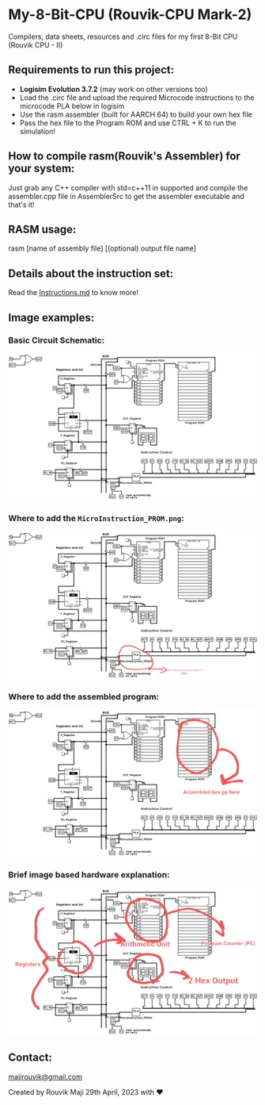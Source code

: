 # My-8-Bit-CPU (Rouvik-CPU Mark-2)
Compilers, data sheets, resources and .circ files for my first 8-Bit CPU (Rouvik CPU - II)

## Requirements to run this project:
- <b>Logisim Evolution 3.7.2</b> (may work on other versions too)
- Load the .circ file and upload the required Microcode instructions to the microcode PLA below in logisim
- Use the rasm assembler (built for AARCH 64) to build your own hex file
- Pass the hex file to the Program ROM and use CTRL + K to run the simulation!

## How to compile rasm(Rouvik's Assembler) for your system:
Just grab any C++ compiler with std=c++11 in supported and compile the assembler.cpp
file in AssemblerSrc to get the assembler executable and that's it!

## RASM usage:
rasm [name of assembly file] [(optional) output file name]

## Details about the instruction set:
Read the [Instructions.md](https://github.com/Rouvik/My-8-Bit-CPU/blob/main/Instructions.md) to know more!

## Image examples:

### Basic Circuit Schematic:
![8-Bit-CPU-Schematic](https://github.com/Rouvik/My-8-Bit-CPU/blob/main/Images/Circuit.png?raw=true)

### Where to add the `MicroInstruction_PROM.png`:
![MILoad.png](https://github.com/Rouvik/My-8-Bit-CPU/blob/main/Images/MI_Load.png?raw=true)

### Where to add the assembled program:
![ProgLoad.png](https://github.com/Rouvik/My-8-Bit-CPU/blob/main/Images/Prog_Load.png?raw=true)

### Brief image based hardware explanation:
![Expl.png](https://github.com/Rouvik/My-8-Bit-CPU/blob/main/Images/Expl.png?raw=true)


## Contact:
[majirouvik@gmail.com](mailto:majirouvik@gmail.com)

Created by Rouvik Maji 29th April, 2023 with ♥️
